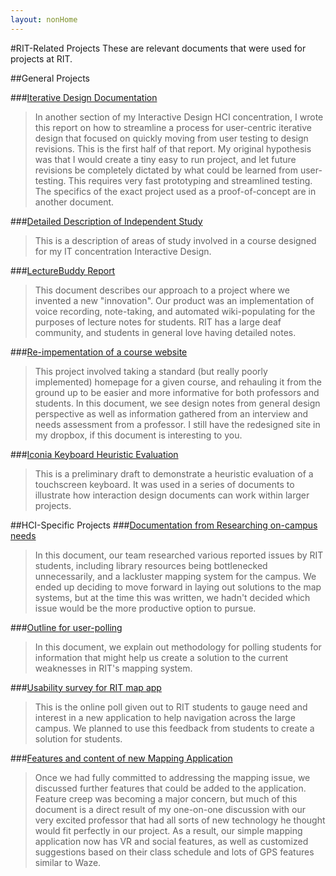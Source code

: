 ```yaml
---
layout: nonHome
---
```


#RIT-Related Projects
These are relevant documents that were used for projects at RIT.

##General Projects

###[Iterative Design Documentation](https://www.dropbox.com/s/96ylmyekitlvhet/IDgeneral.md?dl=0)
>In another section of my Interactive Design HCI concentration, I wrote this report on how to streamline a process for user-centric iterative design that focused on quickly moving from user testing to design revisions. This is the first half of that report.
My original hypothesis was that I would create a tiny easy to run project, and let future revisions be completely dictated by what could be learned from user-testing. This requires very fast prototyping and streamlined testing.
The specifics of the exact project used as a proof-of-concept are in another document.

###[Detailed Description of Independent Study](https://www.dropbox.com/s/cfws3tfgvp9thv3/IndStudy3Notes.mdown?dl=0)
>This is a description of areas of study involved in a course designed for my IT concentration Interactive Design.

###[LectureBuddy Report](https://docs.google.com/document/d/1kl8QE6qUZn13kt_GH4Zc1125Ww6u_AuAS1HaAbtc8w8/edit#)
>This document describes our approach to a project where we invented a new "innovation". Our product was an implementation of voice recording, note-taking, and automated wiki-populating for the purposes of lecture notes for students. RIT has a large deaf community, and students in general love having detailed notes.

###[Re-impementation of a course website](https://docs.google.com/document/d/1-qaAjDbdI2gi8EJURYYTByYaOaREac1QHN3DqXPcXcA/edit)
>This project involved taking a standard (but really poorly implemented) homepage for a given course, and rehauling it from the ground up to be easier and more informative for both professors and students. In this document, we see design notes from general design perspective as well as information gathered from an interview and needs assessment from a professor.
I still have the redesigned site in my dropbox, if this document is interesting to you.

###[Iconia Keyboard Heuristic Evaluation](https://docs.google.com/document/d/1xn5vXPLoIpzR64R5NP3J3ktW5g7fp3eHps_JY-Zk10E/edit?usp=sharing)
>This is a preliminary draft to demonstrate a heuristic evaluation of a touchscreen keyboard. It was used in a series of documents to illustrate how interaction design documents can work within larger projects.

##HCI-Specific Projects
###[Documentation from Researching on-campus needs](https://docs.google.com/document/d/18Bosf_Ilz7tFD7B4myXvuxNiSJYXsjUlr8NCyIDbcoY/edit)
>In this document, our team researched various reported issues by RIT students, including library resources being bottlenecked unnecessarily, and a lackluster mapping system for the campus.
We ended up deciding to move forward in laying out solutions to the map systems, but at the time this was written, we hadn't decided which issue would be the more productive option to pursue.

###[Outline for user-polling](https://docs.google.com/document/d/12PHJ76GOl1eDw-4nvpgi0vFXapX8ZAdHFAyqFe4hCkA/edit)
>In this document, we explain out methodology for polling students for information that might help us create a solution to the current weaknesses in RIT's mapping system.

###[Usability survey for RIT map app](https://docs.google.com/forms/d/1plCUeQVDPoAPtTW9m6r_X8RClBjKlRSPq1SRBxuFCP0/edit)
>This is the online poll given out to RIT students to gauge need and interest in a new application to help navigation across the large campus. We planned to use this feedback from students to create a solution for students.

###[Features and content of new Mapping Application](https://docs.google.com/document/d/1VMCpfnPU6qYgQ9UKkd7CwLgsGoDgL1YuATH8bjPY3tQ/edit)
>Once we had fully committed to addressing the mapping issue, we discussed further features that could be added to the application. Feature creep was becoming a major concern, but much of this document is a direct result of my one-on-one discussion with our very excited professor that had all sorts of new technology he thought would fit perfectly in our project. As a result, our simple mapping application now has VR and social features, as well as customized suggestions based on their class schedule and lots of GPS features similar to Waze.